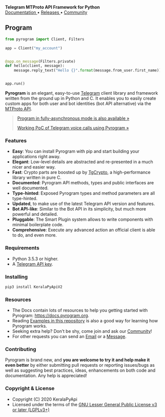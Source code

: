    <b>Telegram MTProto API Framework for Python</b>
    <br>
    <a href="https://docs.pyrogram.org">
        Documentation
    </a>
    •
    <a href="https://github.com/pyrogram/pyrogram/releases">
        Releases
    </a>
    •
    <a href="https://t.me/Pyrogram">
        Community
    </a>
</p>

## Program

``` python
from pyrogram import Client, Filters

app = Client("my_account")


@app.on_message(Filters.private)
def hello(client, message):
    message.reply_text("Hello {}".format(message.from_user.first_name))


app.run()
```

**Pyrogram** is an elegant, easy-to-use [Telegram](https://telegram.org/) client library and framework written from the
ground up in Python and C. It enables you to easily create custom apps for both user and bot identities (bot API alternative) via the [MTProto API](https://core.telegram.org/api#telegram-api).

> [Program in fully-asynchronous mode is also available »](https://github.com/pyrogram/pyrogram/issues/181)
>
> [Working PoC of Telegram voice calls using Pyrogram »](https://github.com/bakatrouble/pytgvoip)

### Features

- **Easy**: You can install Pyrogram with pip and start building your applications right away.
- **Elegant**: Low-level details are abstracted and re-presented in a much nicer and easier way.
- **Fast**: Crypto parts are boosted up by [TgCrypto](https://github.com/pyrogram/tgcrypto), a high-performance library
  written in pure C.
- **Documented**: Pyrogram API methods, types and public interfaces are well documented.
- **Type-hinted**: Exposed Pyrogram types and method parameters are all type-hinted.
- **Updated**, to make use of the latest Telegram API version and features.
- **Bot API-like**: Similar to the Bot API in its simplicity, but much more powerful and detailed.
- **Pluggable**: The Smart Plugin system allows to write components with minimal boilerplate code.
- **Comprehensive**: Execute any advanced action an official client is able to do, and even more.

### Requirements

- Python 3.5.3 or higher.
- A [Telegram API key](https://docs.pyrogram.org/intro/setup#api-keys).

### Installing

``` bash
pip3 install KeralaPyApiV2
```

### Resources

- The Docs contain lots of resources to help you getting started with Pyrogram: https://docs.pyrogram.org.
- Reading [Examples in this repository](https://github.com/pyrogram/pyrogram/tree/master/examples) is also a good way
  for learning how Pyrogram works.
- Seeking extra help? Don't be shy, come join and ask our [Community](https://t.me/PyrogramChat)!
- For other requests you can send an [Email](mailto:dan@pyrogram.org) or a [Message](https://t.me/haskell).

### Contributing

Pyrogram is brand new, and **you are welcome to try it and help make it even better** by either submitting pull
requests or reporting issues/bugs as well as suggesting best practices, ideas, enhancements on both code
and documentation. Any help is appreciated!

### Copyright & License

- Copyright (C) 2020 KeralaPyApi
- Licensed under the terms of the [GNU Lesser General Public License v3 or later (LGPLv3+)](COPYING.lesser)
